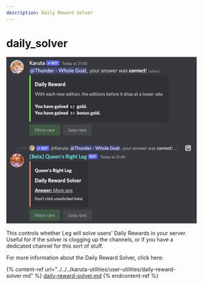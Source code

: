 ```yaml
---
description: Daily Reward Solver
---
```


# daily\_solver

![Example of Daily Reward Solver](<../../../.gitbook/assets/image (34) (1).png>)

This controls whether Leg will solve users' Daily Rewards in your server. Useful for if the solver is clogging up the channels, or if you have a dedicated channel for this sort of stuff.

For more information about the Daily Reward Solver, click here:

{% content-ref url="../../../karuta-utilities/user-utilities/daily-reward-solver.md" %}
[daily-reward-solver.md](../../../karuta-utilities/user-utilities/daily-reward-solver.md)
{% endcontent-ref %}
